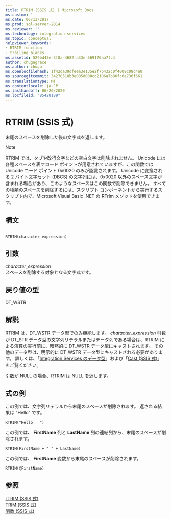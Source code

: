 ```yaml
---
title: RTRIM (SSIS 式) | Microsoft Docs
ms.custom: ''
ms.date: 06/13/2017
ms.prod: sql-server-2014
ms.reviewer: ''
ms.technology: integration-services
ms.topic: conceptual
helpviewer_keywords:
- RTRIM function
- trailing blanks
ms.assetid: 529bd43e-3f8a-4682-a33e-569176aa7fc4
author: chugugrace
ms.author: chugu
ms.openlocfilehash: 1f42da39dfeea3e135e2f7b432c0f4009c08c4a0
ms.sourcegitcommit: 34278310b3e005d008cd2106a7b86fc6e736f661
ms.translationtype: MT
ms.contentlocale: ja-JP
ms.lasthandoff: 06/26/2020
ms.locfileid: "85428189"
---
```

# <a name="rtrim-ssis-expression"></a>RTRIM (SSIS 式)
  末尾のスペースを削除した後の文字式を返します。  
  
> [!NOTE]  
>  RTRIM では、タブや改行文字などの空白文字は削除されません。 Unicode には各種スペースを表すコード ポイントが用意されていますが、この関数では Unicode コード ポイント 0x0020 のみが認識されます。 Unicode に変換される 2 バイト文字セット (DBCS) の文字列には、0x0020 以外のスペース文字が含まれる場合があり、このようなスペースはこの関数で削除できません。 すべての種類のスペースを削除するには、スクリプト コンポーネントから実行するスクリプト内で、Microsoft Visual Basic .NET の RTrim メソッドを使用できます。  
  
## <a name="syntax"></a>構文  
  
```  
  
RTRIM(character expression)  
```  
  
## <a name="arguments"></a>引数  
 *character_expression*  
 スペースを削除する対象となる文字式です。  
  
## <a name="result-types"></a>戻り値の型  
 DT_WSTR  
  
## <a name="remarks"></a>解説  
 RTRIM は、DT_WSTR データ型でのみ機能します。 *character_expression* 引数が DT_STR データ型の文字列リテラルまたはデータ列である場合は、RTRIM による演算の実行前に、暗黙的に DT_WSTR データ型にキャストされます。 その他のデータ型は、明示的に DT_WSTR データ型にキャストされる必要があります。 詳しくは、「[Integration Services のデータ型](../data-flow/integration-services-data-types.md)」および「[Cast &#40;SSIS 式&#41;](cast-ssis-expression.md)」をご覧ください。  
  
 引数が NULL の場合、RTRIM は NULL を返します。  
  
## <a name="expression-examples"></a>式の例  
 この例では、文字列リテラルから末尾のスペースが削除されます。 返される結果は "Hello" です。  
  
```  
RTRIM("Hello   ")  
```  
  
 この例では、 **FirstName** 列と **LastName** 列の連結列から、末尾のスペースが削除されます。  
  
```  
RTRIM(FirstName + " " + LastName)  
```  
  
 この例では、 **FirstName** 変数から末尾のスペースが削除されます。  
  
```  
RTRIM(@FirstName)  
```  
  
## <a name="see-also"></a>参照  
 [LTRIM (SSIS 式)](trim-ssis-expression.md)   
 [TRIM &#40;SSIS 式&#41;](trim-ssis-expression.md)   
 [関数 (SSIS 式)](functions-ssis-expression.md)  
  
  
